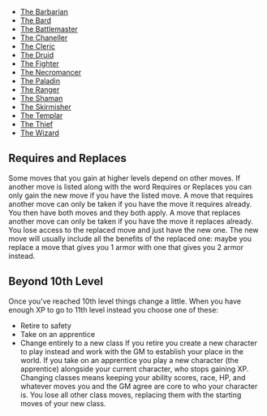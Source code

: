 * [The Barbarian](Character%20playbooks/The%20Barbarian.md)
* [The Bard](Character%20playbooks/The%20Bard.md)
* [The Battlemaster](Character%20playbooks/The%20Battlemaster.md)
* [The Chaneller](Character%20playbooks/The%20Chaneller.md)
* [The Cleric](Character%20playbooks/The%20Cleric.md)
* [The Druid](Character%20playbooks/The%20Druid.md)
* [The Fighter](Character%20playbooks/The%20Fighter.md)
* [The Necromancer](Character%20playbooks/The%20Necromancer.md)
* [The Paladin](Character%20playbooks/The%20Paladin.md)
* [The Ranger](Character%20playbooks/The%20Ranger.md)
* [The Shaman](Character%20playbooks/The%20Shaman.md)
* [The Skirmisher](Character%20playbooks/The%20Skirmisher.md)
* [The Templar](Character%20playbooks/The%20Templar.md)
* [The Thief](Character%20playbooks/The%20Thief.md)
* [The Wizard](Character%20playbooks/The%20Wizard.md)

## Requires and Replaces

Some moves that you gain at higher levels depend on other moves. If another move is listed along with the word Requires or Replaces you can only gain the new move if you have the listed move. 
A move that requires another move can only be taken if you have the move it requires already. You then have both moves and they both apply.
A move that replaces another move can only be taken if you have the move it replaces already. You lose access to the replaced move and just have the new one. The new move will usually include all the benefits of the replaced one: maybe you replace a move that gives you 1 armor with one that gives you 2 armor instead.

## Beyond 10th Level

Once you’ve reached 10th level things change a little. When you have enough XP to go to 11th level instead you choose one of these:

* Retire to safety
* Take on an apprentice
* Change entirely to a new class
  If you retire you create a new character to play instead and work with the GM to establish your place in the world. 
  If you take on an apprentice you play a new character (the apprentice) alongside your current character, who stops gaining XP. 
  Changing classes means keeping your ability scores, race, HP, and whatever moves you and the GM agree are core to who your character is. You lose all other class moves, replacing them with the starting moves of your new class.
